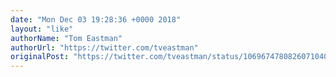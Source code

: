 ```yaml
---
date: "Mon Dec 03 19:28:36 +0000 2018"
layout: "like"
authorName: "Tom Eastman"
authorUrl: "https://twitter.com/tveastman"
originalPost: "https://twitter.com/tveastman/status/1069674780826071040"
---
```

